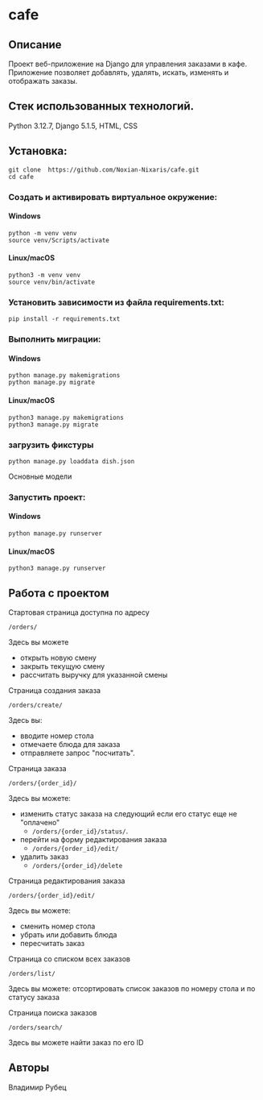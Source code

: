 # cafe

## Описание
Проект веб-приложение на Django для управления заказами в кафе. Приложение позволяет добавлять, удалять, искать, изменять и отображать заказы.

## Стек использованных технологий.
Python 3.12.7, Django 5.1.5, HTML, CSS


## Установка:
```
git clone  https://github.com/Noxian-Nixaris/cafe.git
cd cafe
```


### Cоздать и активировать виртуальное окружение:

#### Windows
```
python -m venv venv
source venv/Scripts/activate
```
#### Linux/macOS
```
python3 -m venv venv
source venv/bin/activate
```
### Установить зависимости из файла requirements.txt:
```
pip install -r requirements.txt
```
### Выполнить миграции:

#### Windows
```
python manage.py makemigrations
python manage.py migrate
```
#### Linux/macOS
```
python3 manage.py makemigrations
python3 manage.py migrate
```
### загрузить фикстуры
```
python manage.py loaddata dish.json
```
Основные модели
### Запустить проект:

#### Windows
```
python manage.py runserver
```
#### Linux/macOS
```
python3 manage.py runserver
```
## Работа с проектом

Стартовая страница доступна по адресу 
```
/orders/
```
Здесь вы можете
* открыть новую смену
* закрыть текущую смену 
* рассчитать выручку для указанной смены

Страница создания заказа
```
/orders/create/
```
Здесь вы:
* вводите номер стола
* отмечаете блюда для заказа
* отправляете запрос "посчитать".

Страница заказа
```
/orders/{order_id}/
```
Здесь вы можете:
* изменить статус заказа на следующий если его статус еще не "оплачено"
    - ```/orders/{order_id}/status/```.
* перейти на форму редактирования заказа
    - ```/orders/{order_id}/edit/```
* удалить заказ
    - ```/orders/{order_id}/delete```

Страница редактирования заказа
```
/orders/{order_id}/edit/
```
Здесь вы можете:
* сменить номер стола
* убрать или добавить блюда
* пересчитать заказ

Страница со списком всех заказов
```
/orders/list/
```
Здесь вы можете:
отсортировать список заказов по номеру стола и по статусу заказа

Страница поиска заказов
```
/orders/search/
```
Здесь вы можете найти заказ по его ID

## Авторы
Владимир Рубец

